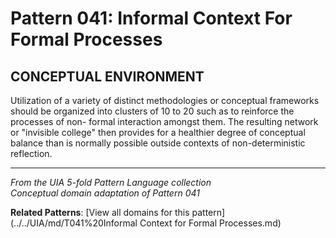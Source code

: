 # Pattern 041: Informal Context For Formal Processes

## CONCEPTUAL ENVIRONMENT

Utilization of a variety of distinct methodologies or conceptual frameworks should be organized into clusters of 10 to 20 such as to reinforce the processes of non- formal interaction amongst them. The resulting network or "invisible college" then provides for a healthier degree of conceptual balance than is normally possible outside contexts of non-deterministic reflection.

---

*From the UIA 5-fold Pattern Language collection*  
*Conceptual domain adaptation of Pattern 041*

**Related Patterns**: [View all domains for this pattern](../../UIA/md/T041%20Informal Context for Formal Processes.md)
